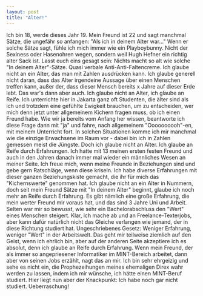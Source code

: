 ```yaml
---
layout: post
title: "Alter!"
---
```


Ich bin 18, werde dieses Jahr 19. Mein Freund ist 22 und sagt manchmal Sätze, die ungefähr so anfangen: "Als ich in deinem Alter war..." 
Wenn er solche Sätze sagt, fühle ich mich immer wie ein Playboybunny. Nicht der Sexiness oder Hasenohren wegen, sondern weil Hugh Hefner ein richtig alter Sack ist. Lasst euch eins gesagt sein: Nichts macht so alt wie solche "In deinem Alter"-Sätze. Quasi verbale Anti-Anti-Faltencreme. 
Ich glaube nicht an ein Alter, das man mit Zahlen ausdrücken kann. Ich glaube generell nicht daran, dass das Alter irgendeine Aussage über einen Menschen treffen kann, außer der, dass dieser Mensch bereits x Jahre auf dieser Erde lebt. Das war's dann aber auch. Ich glaube nicht an Alter, ich glaube an Reife. Ich unterrichte hier in Jakarta ganz oft Studenten, die älter sind als ich und trotzdem eine gefühlte Ewigkeit brauchen, um zu entscheiden, wer mich denn jetzt unter allgemeinem Kichern fragen muss, ob ich einen Freund habe. Wie wir ja bereits vom Anfang her wissen, beantworte ich diese Frage dann mit "ja" und fahre, nach allgemeinem "Oooooooooh"-en, mit meinem Unterricht fort. In solchen Situationen komme ich mir manchmal wie die einzige Erwachsene im Raum vor - dabei bin ich in Zahlen gemessen meist die Jüngste. Doch ich glaube nicht an Alter. Ich glaube an Reife durch Erfahrungen.
Ich hatte mit 13 meinen ersten festen Freund und auch in den Jahren danach immer mal wieder ein männliches Wesen an meiner Seite. Ich freue mich, wenn meine Freunde in Beziehungen sind und gebe gern Ratschläge, wenn diese kriseln. Ich habe diverse Erfahrungen mit dieser ganzen Beziehungskiste gemacht, die ihr für mich das "Kichernswerte" genommen hat. Ich glaube nicht an ein Alter in Nummern, doch seit mein Freund Sätze mit "In deinem Alter" beginnt, glaube ich noch mehr an Reife durch Erfahrung. Es gibt nämlich eine große Erfahrung, die mein werter Freund mir voraus hat, und das sind 3 Jahre Uni und Arbeit. Selten war mir so bewusst, wie sehr ein Bachelorabschluss den "Wert" eines Menschen steigert. Klar, ich mache ab und an Freelance-Texterjobs, aber kann dafür natürlich nicht das Gleiche verlangen wie jemand, der in diese Richtung studiert hat. Ungeschriebenes Gesetz: Weniger Erfahrung, weniger "Wert" in der Arbeitswelt. Das geht mir teilweise ziemlich auf den Geist, wenn ich ehrlich bin, aber auf der anderen Seite akzeptiere ich es absolut, denn ich glaube an Reife durch Erfahrung. Wenn mein Freund, der als immer so angepriesener Informatiker im MINT-Bereich arbeitet, dann aber von seinen Jobs erzählt, nagt das an mir. Ich bin sehr ehrgeizig und sehe es nicht ein, die Prophezeihungen meines ehemaligen Direx wahr werden zu lassen, indem ich mir wünsche, ich hätte einen MINT-Beruf studiert. Hier liegt nun aber der Knackpunkt: Ich habe noch gar nicht studiert. Ueberraschung!
